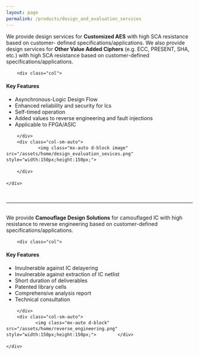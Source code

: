 ```yaml
---
layout: page
permalink: /products/design_and_evaluation_services
---
```


<div>
<content>
</content>
</div>
<div>
<content>
</content>
</div>

We provide design services for <strong>Customized AES</strong> with high SCA resistance based on customer-
defined specifications/applications.
We also provide design services for <strong>Other Value Added Ciphers</strong> (e.g. ECC, PRESENT, SHA, etc.)
with high SCA resistance based on customer-defined specifications/applications.

<div class="container">
    <div class="row">

        <div class="col">

<h4><strong>Key Features</strong></h4>
<ul>
  <li>Asynchronous-Logic Design Flow</li>
  <li>Enhanced reliability and security for Ics</li>
  <li>Self-timed operation</li>
  <li>Added values to reverse engineering and fault injections</li>
  <li>Applicable to FPGA/ASIC</li>
</ul>

        </div>
        <div class="col-sm-auto">
                <img class="mx-auto d-block image" src="/assets/home/design_evaluation_sevices.png" style="width:150px;height:150px;">

        </div>

    </div>

</div>
<br>
<hr class="seperator">
<br>
We provide <strong>Camouflage Design Solutions</strong> for camouflaged IC with high resistance to reverse
engineering based on customer-defined specifications/applications.

<div class="container">
    <div class="row">

        <div class="col">

<h4><strong>Key Features</strong></h4>

<ul>
  <li>Invulnerable against IC delayering</li>
  <li>Invulnerable against extraction of IC netlist</li>
  <li>Short duration of deliverables</li>
  <li>Patented library cells</li>
  <li>Comprehensive analysis report</li>
  <li>Technical consultation</li>
</ul>

        </div>
        <div class="col-sm-auto">
               <img class="mx-auto d-block" src="/assets/home/reverse_engineering.png" style="width:150px;height:150px;">        </div>

    </div>

</div>

